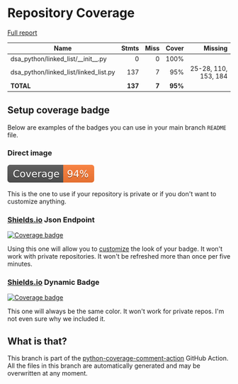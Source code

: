 # Repository Coverage

[Full report](https://htmlpreview.github.io/?https://github.com/jvitors23/data-structures-and-algorithms/blob/python-coverage-comment-action-data/htmlcov/index.html)

| Name                                     |    Stmts |     Miss |   Cover |   Missing |
|----------------------------------------- | -------: | -------: | ------: | --------: |
| dsa\_python/linked\_list/\_\_init\_\_.py |        0 |        0 |    100% |           |
| dsa\_python/linked\_list/linked\_list.py |      137 |        7 |     95% |25-28, 110, 153, 184 |
|                                **TOTAL** |  **137** |    **7** | **95%** |           |


## Setup coverage badge

Below are examples of the badges you can use in your main branch `README` file.

### Direct image

[![Coverage badge](https://raw.githubusercontent.com/jvitors23/data-structures-and-algorithms/python-coverage-comment-action-data/badge.svg)](https://htmlpreview.github.io/?https://github.com/jvitors23/data-structures-and-algorithms/blob/python-coverage-comment-action-data/htmlcov/index.html)

This is the one to use if your repository is private or if you don't want to customize anything.

### [Shields.io](https://shields.io) Json Endpoint

[![Coverage badge](https://img.shields.io/endpoint?url=https://raw.githubusercontent.com/jvitors23/data-structures-and-algorithms/python-coverage-comment-action-data/endpoint.json)](https://htmlpreview.github.io/?https://github.com/jvitors23/data-structures-and-algorithms/blob/python-coverage-comment-action-data/htmlcov/index.html)

Using this one will allow you to [customize](https://shields.io/endpoint) the look of your badge.
It won't work with private repositories. It won't be refreshed more than once per five minutes.

### [Shields.io](https://shields.io) Dynamic Badge

[![Coverage badge](https://img.shields.io/badge/dynamic/json?color=brightgreen&label=coverage&query=%24.message&url=https%3A%2F%2Fraw.githubusercontent.com%2Fjvitors23%2Fdata-structures-and-algorithms%2Fpython-coverage-comment-action-data%2Fendpoint.json)](https://htmlpreview.github.io/?https://github.com/jvitors23/data-structures-and-algorithms/blob/python-coverage-comment-action-data/htmlcov/index.html)

This one will always be the same color. It won't work for private repos. I'm not even sure why we included it.

## What is that?

This branch is part of the
[python-coverage-comment-action](https://github.com/marketplace/actions/python-coverage-comment)
GitHub Action. All the files in this branch are automatically generated and may be
overwritten at any moment.
